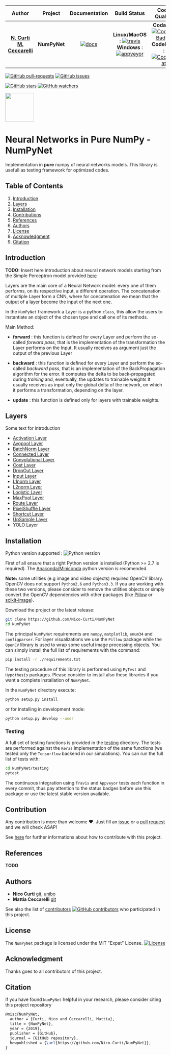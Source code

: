 | **Author**   | **Project** | **Documentation** | **Build Status** | **Code Quality** | **Coverage** |
|:------------:|:-----------:|:-----------------:|:----------------:|:----------------:|:------------:|
|   [**N. Curti**](https://github.com/Nico-Curti) <br/> [**M. Ceccarelli**](https://github.com/Mat092) | **NumPyNet**  | [![docs](https://img.shields.io/badge/documentation-latest-blue.svg?style=plastic)](https://nico-curti.github.io/NumPyNet/) | **Linux/MacOS** : [![travis](https://travis-ci.com/Nico-Curti/NumPyNet.svg?branch=master)](https://travis-ci.com/Nico-Curti/NumPyNet) <br/> **Windows** : [![appveyor](https://ci.appveyor.com/api/projects/status/qbn3ml2q04j9rbat?svg=true)](https://ci.appveyor.com/project/Nico-Curti/numpynet) | **Codacy** : [![Codacy Badge](https://api.codacy.com/project/badge/Grade/bc07a2bf6ba84555a7b9647891cc309d)](https://www.codacy.com/manual/Nico-Curti/NumPyNet?utm_source=github.com&amp;utm_medium=referral&amp;utm_content=Nico-Curti/NumPyNet&amp;utm_campaign=Badge_Grade) <br/> **Codebeat** : [![Codebeat](https://codebeat.co/badges/3ac26bf3-44ae-47ff-9b93-2f9785c4a7d6)](https://codebeat.co/projects/github-com-nico-curti-numpynet-master) | [![codecov](https://codecov.io/gh/Nico-Curti/NumPyNet/branch/master/graph/badge.svg)](https://codecov.io/gh/Nico-Curti/NumPyNet) |

[![GitHub pull-requests](https://img.shields.io/github/issues-pr/Nico-Curti/NumPyNet.svg?style=plastic)](https://github.com/Nico-Curti/NumPyNet/pulls)
[![GitHub issues](https://img.shields.io/github/issues/Nico-Curti/NumPyNet.svg?style=plastic)](https://github.com/Nico-Curti/NumPyNet/issues)

[![GitHub stars](https://img.shields.io/github/stars/Nico-Curti/NumPyNet.svg?label=Stars&style=social)](https://github.com/Nico-Curti/NumPyNet/stargazers)
[![GitHub watchers](https://img.shields.io/github/watchers/Nico-Curti/NumPyNet.svg?label=Watch&style=social)](https://github.com/Nico-Curti/NumPyNet/watchers)

<a href="https://github.com/UniboDIFABiophysics">
<div class="image">
<img src="https://cdn.rawgit.com/physycom/templates/697b327d/logo_unibo.png" width="90" height="90">
</div>
</a>

# Neural Networks in Pure NumPy - NumPyNet

Implementation in **pure** numpy of neural networks models.
This library is usefull as testing framework for optimized codes.

## Table of Contents

1. [Introduction](#introduction)
2. [Layers](#layers)
3. [Installation](#installation)
4. [Contributions](#contributions)
5. [References](#references)
6. [Authors](#authors)
7. [License](#license)
8. [Acknowledgment](#acknowledgment)
9. [Citation](#citation)

## Introduction

**TODO:** Insert here introduction about neural network models starting from the Simple Perceptron model provided [here](https://gist.github.com/Nico-Curti/358b7a2ffed1abbb57ee87a5338ca073)

Layers are the main core of a Neural Network model: every one of them performs, on its respective input, a different operation.
The concatenation of multiple Layer form a CNN, where for concatenation we mean that the output of a layer become the input of the next one.

In the `NumPyNet` framework a Layer is a python `class`, this allow the users to instantiate an object of the chosen type and call one of its methods.

Main Method:

* **forward** : this function is defined for every Layer and perform the so-called *forward pass*, that is the implementation of the transformation the Layer performs on the Input.
It usually receives as argument just the output of the previous Layer

* **backward** : this function is defined for every Layer and perform the so-called *backward pass*, that is an implementation of the BackPropagation algorithm for the error.
It computes the delta to be back-propagated during *training* and, eventually, the updates to trainable weights
It usually receives as input only the global delta of the network, on which it performs a transformation, depending on the layer.

* **update** : this function is defined only for layers with trainable weights.

## Layers

Some text for introduction

* [Activation Layer](./NumPyNet/layers/activation_layer.md)
* [Avgpool Layer](./NumPyNet/layers/avgpool_layer.md)
* [BatchNorm Layer](./NumPyNet/layers/batchnorm_layer.md)
* [Connected Layer](./NumPyNet/layers/connected_layer.md)
* [Convolutional Layer](./NumPyNet/layers/convolutional_layer.md)
* [Cost Layer](./NumPyNet/layers/cost_layer.md)
* [DropOut Layer](./NumPyNet/layers/dropout_layer.md)
* [Input Layer](./NumPyNet/layers/input_layer.md)
* [L1norm Layer](./NumPyNet/layers/l1norm_layer.md)
* [L2norm Layer](./NumPyNet/layers/l2norm_layer.md)
* [Logistic Layer](./NumPyNet/layers/logistic_layer.md)
* [MaxPool Layer](./NumPyNet/layers/maxpool_layer.md)
* [Route Layer](./NumPyNet/layers/route_layer.md)
* [PixelShuffle Layer](./NumPyNet/layers/pixelshuffle_layer.md)
* [Shortcut Layer](./NumPyNet/layers/shortcut_layer.md)
* [UpSample Layer](./NumPyNet/layers/upsample-layer.md)
* [YOLO Layer](./NumPyNet/layers/yolo_layer.md)

## Installation

Python version supported : ![Python version](https://img.shields.io/badge/python-2.7|3.4|3.5|3.6|3.7|3.8-blue.svg)

First of all ensure that a right Python version is installed (Python >= 2.7 is required).
The [Anaconda/Miniconda](https://www.anaconda.com/) python version is recomended.

**Note:** some utilities (e.g image and video objects) required OpenCV library.
OpenCV does not support `Python2.6` and `Python3.3`.
If you are working with these two versions, please consider to remove the utilities objects or simply convert the OpenCV dependencies with other packages (like [Pillow](https://pypi.org/project/Pillow) or [scikit-image](https://pypi.org/project/scikit-image)).

Download the project or the latest release:

```bash
git clone https://github.com/Nico-Curti/NumPyNet
cd NumPyNet
```

The principal `NumPyNet` requirements are `numpy`, `matplotlib`, `enum34` and `configparser`.
For layer visualizations we use the `Pillow` package while the `OpenCV` library is used to wrap some useful image processing objects.
You can simply install the full list of requirements with the command:

```bash
pip install -r ./requirements.txt
```

The testing procedure of this library is performed using `PyTest` and `Hypothesis` packages.
Please consider to install also these libraries if you want a complete installation of `NumPyNet`.

In the `NumPyNet` directory execute:

```bash
python setup.py install
```

or for installing in development mode:

```bash
python setup.py develop --user
```

### Testing

A full set of testing functions is provided in the [testing](https://github.com/Nico-Curti/NumPyNet/tree/master/testing) directory.
The tests are performed against the `Keras` implementation of the same functions (we tested only the `Tensorflow` backend in our simulations).
You can run the full list of tests with:

```bash
cd NumPyNet/testing
pytest
```

The continuous integration using `Travis` and `Appveyor` tests each function in every commit, thus pay attention to the status badges before use this package or use the latest stable version available.

## Contribution

Any contribution is more than welcome :heart:. Just fill an [issue](https://github.com/Nico-Curti/NumPyNet/blob/master/ISSUE_TEMPLATE.md) or a [pull request](https://github.com/Nico-Curti/NumPyNet/blob/master/PULL_REQUEST_TEMPLATE.md) and we will check ASAP!

See [here](https://github.com/Nico-Curti/NumPyNet/blob/master/CONTRIBUTING.md) for further informations about how to contribute with this project.

## References

**TODO**

## Authors

* **Nico Curti** [git](https://github.com/Nico-Curti), [unibo](https://www.unibo.it/sitoweb/nico.curti2)
* **Mattia Ceccarelli** [git](https://github.com/Mat092)

See also the list of [contributors](https://github.com/Nico-Curti/NumPyNet/contributors) [![GitHub contributors](https://img.shields.io/github/contributors/Nico-Curti/NumPyNet.svg?style=plastic)](https://github.com/Nico-Curti/NumPyNet/graphs/contributors/) who participated in this project.

## License

The `NumPyNet` package is licensed under the MIT "Expat" License. [![License](https://img.shields.io/github/license/mashape/apistatus.svg)](https://github.com/Nico-Curti/NumPyNet/blob/master/LICENSE.md)

## Acknowledgment

Thanks goes to all contributors of this project.

## Citation

If you have found `NumPyNet` helpful in your research, please consider citing this project repository

```tex
@misc{NumPyNet,
  author = {Curti, Nico and Ceccarelli, Mattia},
  title = {NumPyNet},
  year = {2019},
  publisher = {GitHub},
  journal = {GitHub repository},
  howpublished = {\url{https://github.com/Nico-Curti/NumPyNet}},
}
```
